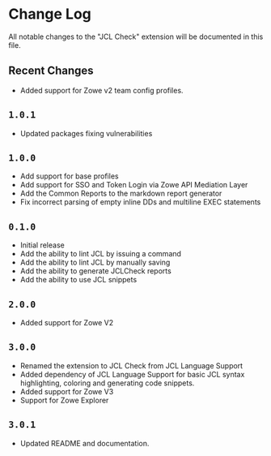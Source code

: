 # Change Log

All notable changes to the "JCL Check" extension will be documented in this file.

## Recent Changes

- Added support for Zowe v2 team config profiles.

## `1.0.1`

- Updated packages fixing vulnerabilities

## `1.0.0`

- Add support for base profiles
- Add support for SSO and Token Login via Zowe API Mediation Layer
- Add the Common Reports to the markdown report generator
- Fix incorrect parsing of empty inline DDs and multiline EXEC statements

## `0.1.0`

- Initial release
- Add the ability to lint JCL by issuing a command
- Add the ability to lint JCL by manually saving
- Add the ability to generate JCLCheck reports
- Add the ability to use JCL snippets

## `2.0.0`

- Added support for Zowe V2

## `3.0.0`

- Renamed the extension to JCL Check from JCL Language Support
- Added dependency of JCL Language Support for basic JCL syntax highlighting, coloring and generating code snippets.
- Added support for Zowe V3
- Support for Zowe Explorer

## `3.0.1`

- Updated README and documentation.
